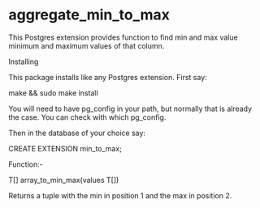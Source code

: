 # aggregate_min_to_max

This Postgres extension provides function to find min and max value minimum and maximum values of that column.

Installing

This package installs like any Postgres extension. First say:

make && sudo make install

You will need to have pg_config in your path, but normally that is already the case. You can check with which pg_config.

Then in the database of your choice say:

CREATE EXTENSION min_to_max;

Function:-

T[] array_to_min_max(values T[])

Returns a tuple with the min in position 1 and the max in position 2.
